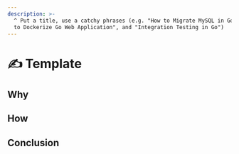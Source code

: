 ```yaml
---
description: >-
  ^ Put a title, use a catchy phrases (e.g. "How to Migrate MySQL in Go", "How
  to Dockerize Go Web Application", and "Integration Testing in Go")
---
```


# ✍ Template

## Why

## How

## Conclusion
